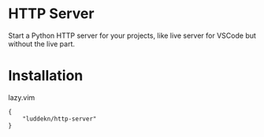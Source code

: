 # HTTP Server
Start a Python HTTP server for your projects, like live server for VSCode but without the live part.

# Installation
lazy.vim
```
{
    "luddekn/http-server"
}
```
